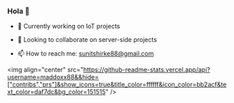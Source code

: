 ### Hola 👋


- 🔭 Currently working on IoT projects

- 👯 Looking to collaborate on server-side projects

- 📫 How to reach me: sunitshirke88@gmail.com

<img align="center" src="https://github-readme-stats.vercel.app/api?username=maddoxx88&&hide=["contribs","prs"]&show_icons=true&title_color=ffffff&icon_color=bb2acf&text_color=daf7dc&bg_color=151515" />
